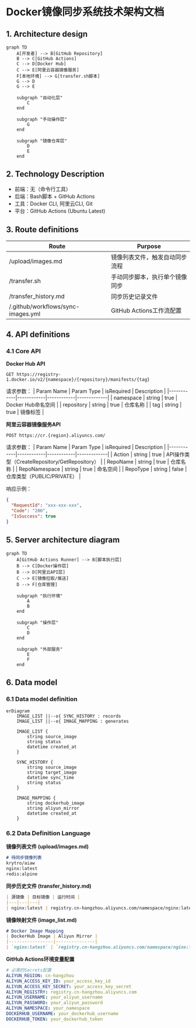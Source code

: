 # Docker镜像同步系统技术架构文档

## 1. Architecture design

```mermaid
graph TD
    A[开发者] --> B[GitHub Repository]
    B --> C[GitHub Actions]
    C --> D[Docker Hub]
    C --> E[阿里云容器镜像服务]
    F[本地环境] --> G[transfer.sh脚本]
    G --> D
    G --> E
    
    subgraph "自动化层"
        C
    end
    
    subgraph "手动操作层"
        G
    end
    
    subgraph "镜像仓库层"
        D
        E
    end
```

## 2. Technology Description

- 前端：无（命令行工具）
- 后端：Bash脚本 + GitHub Actions
- 工具：Docker CLI, 阿里云CLI, Git
- 平台：GitHub Actions (Ubuntu Latest)

## 3. Route definitions

| Route | Purpose |
|-------|---------|
| /upload/images.md | 镜像列表文件，触发自动同步流程 |
| /transfer.sh | 手动同步脚本，执行单个镜像同步 |
| /transfer_history.md | 同步历史记录文件 |
| /.github/workflows/sync-images.yml | GitHub Actions工作流配置 |

## 4. API definitions

### 4.1 Core API

**Docker Hub API**
```
GET https://registry-1.docker.io/v2/{namespace}/{repository}/manifests/{tag}
```

请求参数：
| Param Name | Param Type | isRequired | Description |
|------------|------------|------------|-------------|
| namespace | string | true | Docker Hub命名空间 |
| repository | string | true | 仓库名称 |
| tag | string | true | 镜像标签 |

**阿里云容器镜像服务API**
```
POST https://cr.{region}.aliyuncs.com/
```

请求参数：
| Param Name | Param Type | isRequired | Description |
|------------|------------|------------|-------------|
| Action | string | true | API操作类型（CreateRepository/GetRepository） |
| RepoName | string | true | 仓库名称 |
| RepoNamespace | string | true | 命名空间 |
| RepoType | string | false | 仓库类型（PUBLIC/PRIVATE） |

响应示例：
```json
{
  "RequestId": "xxx-xxx-xxx",
  "Code": "200",
  "IsSuccess": true
}
```

## 5. Server architecture diagram

```mermaid
graph TD
    A[GitHub Actions Runner] --> B[脚本执行层]
    B --> C[Docker操作层]
    B --> D[阿里云API层]
    C --> E[镜像拉取/推送]
    D --> F[仓库管理]
    
    subgraph "执行环境"
        A
        B
    end
    
    subgraph "操作层"
        C
        D
    end
    
    subgraph "外部服务"
        E
        F
    end
```

## 6. Data model

### 6.1 Data model definition

```mermaid
erDiagram
    IMAGE_LIST ||--o{ SYNC_HISTORY : records
    IMAGE_LIST ||--o{ IMAGE_MAPPING : generates
    
    IMAGE_LIST {
        string source_image
        string status
        datetime created_at
    }
    
    SYNC_HISTORY {
        string source_image
        string target_image
        datetime sync_time
        string status
    }
    
    IMAGE_MAPPING {
        string dockerhub_image
        string aliyun_mirror
        datetime created_at
    }
```

### 6.2 Data Definition Language

**镜像列表文件 (upload/images.md)**
```markdown
# 待同步镜像列表
krytro/aiaw
nginx:latest
redis:alpine
```

**同步历史文件 (transfer_history.md)**
```markdown
| 源镜像 | 目标镜像 | 运行时间 |
|---|---|---|
| nginx:latest | registry.cn-hangzhou.aliyuncs.com/namespace/nginx:latest | 2024-01-01 12:00:00 |
```

**镜像映射文件 (image_list.md)**
```markdown
# Docker Image Mapping
| DockerHub Image | Aliyun Mirror |
|-----------------|---------------|
| `nginx:latest` | `registry.cn-hangzhou.aliyuncs.com/namespace/nginx:latest` |
```

**GitHub Actions环境变量配置**
```yaml
# 必需的Secrets配置
ALIYUN_REGION: cn-hangzhou
ALIYUN_ACCESS_KEY_ID: your_access_key_id
ALIYUN_ACCESS_KEY_SECRET: your_access_key_secret
ALIYUN_REGISTRY: registry.cn-hangzhou.aliyuncs.com
ALIYUN_USERNAME: your_aliyun_username
ALIYUN_PASSWORD: your_aliyun_password
ALIYUN_NAMESPACE: your_namespace
DOCKERHUB_USERNAME: your_dockerhub_username
DOCKERHUB_TOKEN: your_dockerhub_token
```